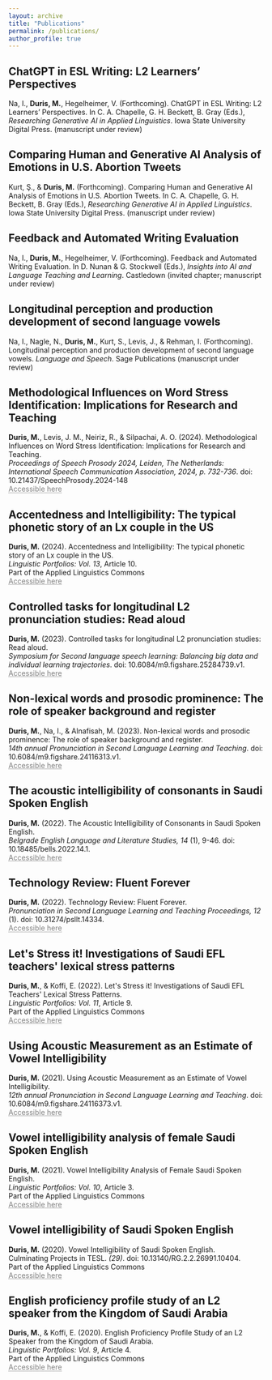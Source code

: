 ```yaml
---
layout: archive
title: "Publications"
permalink: /publications/
author_profile: true
---
```


## ChatGPT in ESL Writing: L2 Learners’ Perspectives<br/>

Na, I., **Duris, M.**, Hegelheimer, V. (Forthcoming). ChatGPT in ESL Writing: L2 Learners’ Perspectives. In C. A. Chapelle, G. H. Beckett, B. Gray (Eds.), _Researching Generative AI in Applied Linguistics_. Iowa State University Digital Press. (manuscript under review)<br/>

## Comparing Human and Generative AI Analysis of Emotions in U.S. Abortion Tweets<br/>

Kurt, Ş., & **Duris, M.** (Forthcoming). Comparing Human and Generative AI Analysis of Emotions in U.S. Abortion Tweets. In C. A. Chapelle, G. H. Beckett, B. Gray (Eds.), _Researching Generative AI in Applied Linguistics_. Iowa State University Digital Press. (manuscript under review)<br/>

## Feedback and Automated Writing Evaluation<br/>

Na, I., **Duris, M.**, Hegelheimer, V. (Forthcoming). Feedback and Automated Writing Evaluation. In D. Nunan & G. Stockwell (Eds.), _Insights into AI and Language Teaching and Learning_. Castledown (invited chapter; manuscript under review)<br/>

## Longitudinal perception and production development of second language vowels<br/>

Na, I., Nagle, N., **Duris, M.**, Kurt, S., Levis, J., & Rehman, I. (Forthcoming). Longitudinal perception and production development of second language vowels. _Language and Speech_. Sage Publications (manuscript under review)<br/>

## Methodological Influences on Word Stress Identification: Implications for Research and Teaching<br/>

**Duris, M.**, Levis, J. M., Neiriz, R., & Silpachai, A. O. (2024). Methodological Influences on Word Stress Identification: Implications for Research and Teaching.<br/>_Proceedings of Speech Prosody 2024, Leiden, The Netherlands: International Speech Communication Association, 2024, p. 732-736_. doi: 10.21437/SpeechProsody.2024-148<br/>
<a href="https://www.isca-archive.org/speechprosody_2024/duris24_speechprosody.pdf" target="_blank" style="color: grey; text-decoration: underline;text-decoration-style: dotted;">Accessible here</a>

## Accentedness and Intelligibility: The typical phonetic story of an Lx couple in the US<br/>

**Duris, M.** (2024). Accentedness and Intelligibility: The typical phonetic story of an Lx couple in the US.<br/>_Linguistic Portfolios: Vol. 13_, Article 10.<br/>
Part of the Applied Linguistics Commons<br/>
<a href="https://repository.stcloudstate.edu/stcloud_ling/vol13/iss1/10/" target="_blank" style="color: grey; text-decoration: underline;text-decoration-style: dotted;">Accessible here</a>

## Controlled tasks for longitudinal L2 pronunciation studies: Read aloud<br/>

**Duris, M.** (2023). Controlled tasks for longitudinal L2 pronunciation studies: Read aloud.<br/>_Symposium for Second language speech learning: Balancing big data and individual learning trajectories_. doi: 10.6084/m9.figshare.25284739.v1.<br/>
<a href="https://doi.org/10.6084/m9.figshare.25284739.v1" target="_blank" style="color: grey; text-decoration: underline;text-decoration-style: dotted;">Accessible here</a>

## Non-lexical words and prosodic prominence: The role of speaker background and register<br/>

**Duris, M.**, Na, I., & Alnafisah, M. (2023). Non-lexical words and prosodic prominence: The role of speaker background and register.<br/>_14th annual Pronunciation in Second Language Learning and Teaching_. doi: 10.6084/m9.figshare.24116313.v1.<br/>
<a href="https://doi.org/10.6084/m9.figshare.24116313.v1" target="_blank" style="color: grey; text-decoration: underline;text-decoration-style: dotted;">Accessible here</a>

## The acoustic intelligibility of consonants in Saudi Spoken English<br/>

**Duris, M.** (2022). The Acoustic Intelligibility of Consonants in Saudi Spoken English.<br/>_Belgrade English Language and Literature Studies, 14_ (1), 9-46. doi: 10.18485/bells.2022.14.1.<br/>
<a href="https://doi.org/10.18485/bells.2022.14.1" target="_blank" style="color: grey; text-decoration: underline;text-decoration-style: dotted;">Accessible here</a>

## Technology Review: Fluent Forever<br/>

**Duris, M.** (2022). Technology Review: Fluent Forever.<br/>_Pronunciation in Second Language Learning and Teaching Proceedings, 12_ (1). doi: 10.31274/psllt.14334.<br/>
<a href="https://www.iastatedigitalpress.com/psllt/article/id/14334/" target="_blank" style="color: grey; text-decoration: underline;text-decoration-style: dotted;">Accessible here</a>

## Let's Stress it! Investigations of Saudi EFL teachers' lexical stress patterns<br/>

**Duris, M.**, & Koffi, E. (2022). Let's Stress it! Investigations of Saudi EFL Teachers' Lexical Stress Patterns.<br/>_Linguistic Portfolios: Vol. 11_, Article 9.<br/>
Part of the Applied Linguistics Commons<br/>
<a href="https://repository.stcloudstate.edu/stcloud_ling/vol11/iss1/9/" target="_blank" style="color: grey; text-decoration: underline;text-decoration-style: dotted;">Accessible here</a>

## Using Acoustic Measurement as an Estimate of Vowel Intelligibility<br/>

**Duris, M.** (2021). Using Acoustic Measurement as an Estimate of Vowel Intelligibility.<br/>_12th annual Pronunciation in Second Language Learning and Teaching_. doi: 10.6084/m9.figshare.24116373.v1.<br/>
<a href="https://doi.org/10.6084/m9.figshare.24116373.v1" target="_blank" style="color: grey; text-decoration: underline;text-decoration-style: dotted;">Accessible here</a>

## Vowel intelligibility analysis of female Saudi Spoken English<br/>

**Duris, M.** (2021). Vowel Intelligibility Analysis of Female Saudi Spoken English.<br/>_Linguistic Portfolios: Vol. 10_, Article 3.<br/>
Part of the Applied Linguistics Commons<br/>
<a href="https://repository.stcloudstate.edu/stcloud_ling/vol10/iss1/3" target="_blank" style="color: grey; text-decoration: underline;text-decoration-style: dotted;">Accessible here</a>

## Vowel intelligibility of Saudi Spoken English<br/>

**Duris, M.** (2020). Vowel Intelligibility of Saudi Spoken English.<br/>Culminating Projects in TESL. _(29)_. doi: 10.13140/RG.2.2.26991.10404.<br/>
Part of the Applied Linguistics Commons<br/>
<a href="https://repository.stcloudstate.edu/tesl_etds/29" target="_blank" style="color: grey; text-decoration: underline;text-decoration-style: dotted;">Accessible here</a>

## English proficiency profile study of an L2 speaker from the Kingdom of Saudi Arabia<br/>

**Duris, M.**, & Koffi, E. (2020). English Proficiency Profile Study of an L2 Speaker from the Kingdom of Saudi Arabia.<br/>_Linguistic Portfolios: Vol. 9_, Article 4.<br/>
Part of the Applied Linguistics Commons<br/>
<a href="https://repository.stcloudstate.edu/stcloud_ling/vol9/iss1/4" target="_blank" style="color: grey; text-decoration: underline;text-decoration-style: dotted;">Accessible here</a>
